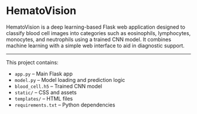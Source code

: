 # HematoVision

HematoVision is a deep learning-based Flask web application designed to classify blood cell images into categories such as eosinophils, lymphocytes, monocytes, and neutrophils using a trained CNN model. It combines machine learning with a simple web interface to aid in diagnostic support.

---

This project contains:

- `app.py` – Main Flask app  
- `model.py` – Model loading and prediction logic  
- `blood_cell.h5` – Trained CNN model  
- `static/` – CSS and assets  
- `templates/` – HTML files  
- `requirements.txt` – Python dependencies
